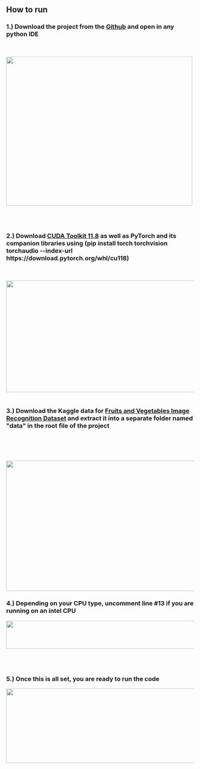 
## How to run


<h3> 1.)	Download the project from the <a href= "https://github.com/jacobchung02/produceNet" target="_blank">Github</a> and open in any python IDE </h3>
 <br><br>
  <img src="https://github.com/user-attachments/assets/9e1eba95-fd9e-414b-8c06-b884008c76d1" width="500" height="400"/>

<br><br>


<h3>2.)	Download <a href= "https://developer.nvidia.com/cuda-11-8-0-download-archive" target="_blank">CUDA Toolkit 11.8</a> as well as PyTorch and its companion libraries using (pip install torch torchvision torchaudio --index-url https://download.pytorch.org/whl/cu118)</h3>
<br><br>
  <img src="https://github.com/user-attachments/assets/48a4ff56-4bb3-4cfd-90fb-4f055715174e" width="1100" height="300"/>
<br><br>

<h3>3.)	Download the Kaggle data for <a href= "https://www.kaggle.com/datasets/kritikseth/fruit-and-vegetable-image-recognition/data" target="_blank">Fruits and Vegetables Image Recognition Dataset</a> and extract it into a separate folder named "data" in the root file of the project</h3>

<br><br>
<br><br>
<img src="https://github.com/user-attachments/assets/b822067f-899c-4302-bd3b-a346e239c465" width="600" height="350"/>


<h3>4.)	Depending on your CPU type, uncomment line #13 if you are running on an intel CPU</h3>

<img src="https://github.com/user-attachments/assets/b2e62e05-520f-4dc7-ba30-112986f20e6b" width="1100" height="75"/>


<br><br>


<h3>5.)	Once this is all set, you are ready to run the code</h3>

<img src="https://github.com/user-attachments/assets/e9fd0d76-2ccf-40fd-a5cd-29589f295ea8" width="600" height="200"/>